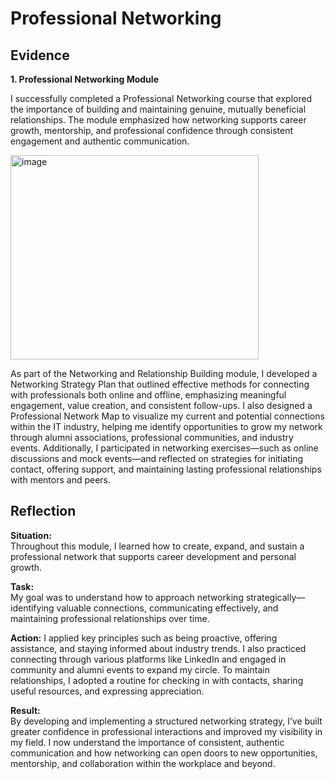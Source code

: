 # Professional Networking  

## Evidence  

**1. Professional Networking Module**  

I successfully completed a Professional Networking course that explored the importance of building and maintaining genuine, mutually beneficial relationships. The module emphasized how networking supports career growth, mentorship, and professional confidence through consistent engagement and authentic communication.  

<img width="397" height="327" alt="image" src="https://github.com/user-attachments/assets/ca628a77-2d12-4b33-8ba8-05f98de43959" />


As part of the Networking and Relationship Building module, I developed a Networking Strategy Plan that outlined effective methods for connecting with professionals both online and offline, emphasizing meaningful engagement, value creation, and consistent follow-ups. I also designed a Professional Network Map to visualize my current and potential connections within the IT industry, helping me identify opportunities to grow my network through alumni associations, professional communities, and industry events. Additionally, I participated in networking exercises—such as online discussions and mock events—and reflected on strategies for initiating contact, offering support, and maintaining lasting professional relationships with mentors and peers.  

## Reflection  

**Situation:**  
Throughout this module, I learned how to create, expand, and sustain a professional network that supports career development and personal growth.  

**Task:**  
My goal was to understand how to approach networking strategically—identifying valuable connections, communicating effectively, and maintaining professional relationships over time.  

**Action:**
I applied key principles such as being proactive, offering assistance, and staying informed about industry trends. I also practiced connecting through various platforms like LinkedIn and engaged in community and alumni events to expand my circle. To maintain relationships, I adopted a routine for checking in with contacts, sharing useful resources, and expressing appreciation.  

**Result:**  
By developing and implementing a structured networking strategy, I’ve built greater confidence in professional interactions and improved my visibility in my field. I now understand the importance of consistent, authentic communication and how networking can open doors to new opportunities, mentorship, and collaboration within the workplace and beyond.  
